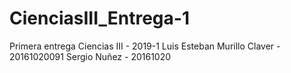 # CienciasIII_Entrega-1
Primera entrega Ciencias III - 2019-1
Luis Esteban Murillo Claver - 20161020091
Sergio Nuñez - 20161020
